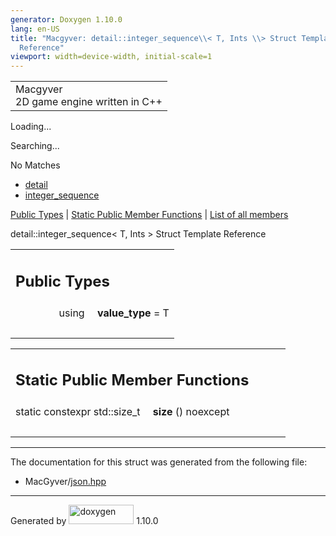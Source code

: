```yaml
---
generator: Doxygen 1.10.0
lang: en-US
title: "Macgyver: detail::integer_sequence\\< T, Ints \\> Struct Template
  Reference"
viewport: width=device-width, initial-scale=1
---
```


<div id="top">

<div id="titlearea">

<table data-cellspacing="0" data-cellpadding="0">
<colgroup>
<col style="width: 100%" />
</colgroup>
<tbody>
<tr id="projectrow" class="odd">
<td id="projectalign"><div id="projectname">
Macgyver
</div>
<div id="projectbrief">
2D game engine written in C++
</div></td>
</tr>
</tbody>
</table>

</div>

<div id="main-nav">

</div>

<div id="MSearchSelectWindow"
onmouseover="return searchBox.OnSearchSelectShow()"
onmouseout="return searchBox.OnSearchSelectHide()"
onkeydown="return searchBox.OnSearchSelectKey(event)">

</div>

<div id="MSearchResultsWindow">

<div id="MSearchResults">

<div class="SRPage">

<div id="SRIndex">

<div id="SRResults">

</div>

<div id="Loading" class="SRStatus">

Loading...

</div>

<div id="Searching" class="SRStatus">

Searching...

</div>

<div id="NoMatches" class="SRStatus">

No Matches

</div>

</div>

</div>

</div>

</div>

<div id="nav-path" class="navpath">

- <a href="namespacedetail.html" class="el">detail</a>
- <a href="structdetail_1_1integer__sequence.html"
  class="el">integer_sequence</a>

</div>

</div>

<div class="header">

<div class="summary">

[Public Types](#pub-types) \| [Static Public Member
Functions](#pub-static-methods) \| [List of all
members](structdetail_1_1integer__sequence-members.html)

</div>

<div class="headertitle">

<div class="title">

detail::integer_sequence\< T, Ints \> Struct Template Reference

</div>

</div>

</div>

<div class="contents">

<table class="memberdecls">
<colgroup>
<col style="width: 50%" />
<col style="width: 50%" />
</colgroup>
<tbody>
<tr class="odd heading">
<td colspan="2"><h2 id="public-types" class="groupheader"><span
id="pub-types"></span> Public Types</h2></td>
</tr>
<tr id="r_a37ef697ff49523bc0fe5e83afabd8a09"
class="even memitem:a37ef697ff49523bc0fe5e83afabd8a09">
<td class="memItemLeft" style="text-align: right;"
data-valign="top"><span id="a37ef697ff49523bc0fe5e83afabd8a09"></span>
using </td>
<td class="memItemRight"
data-valign="bottom"><strong>value_type</strong> = T</td>
</tr>
<tr class="odd separator:a37ef697ff49523bc0fe5e83afabd8a09">
<td colspan="2" class="memSeparator"> </td>
</tr>
</tbody>
</table>

<table class="memberdecls">
<colgroup>
<col style="width: 50%" />
<col style="width: 50%" />
</colgroup>
<tbody>
<tr class="odd heading">
<td colspan="2"><h2 id="static-public-member-functions"
class="groupheader"><span id="pub-static-methods"></span> Static Public
Member Functions</h2></td>
</tr>
<tr id="r_ae4d9136f834057a4b68a115554eb9817"
class="even memitem:ae4d9136f834057a4b68a115554eb9817">
<td class="memItemLeft" style="text-align: right;"
data-valign="top"><span id="ae4d9136f834057a4b68a115554eb9817"></span>
static constexpr std::size_t </td>
<td class="memItemRight" data-valign="bottom"><strong>size</strong> ()
noexcept</td>
</tr>
<tr class="odd separator:ae4d9136f834057a4b68a115554eb9817">
<td colspan="2" class="memSeparator"> </td>
</tr>
</tbody>
</table>

------------------------------------------------------------------------

The documentation for this struct was generated from the following file:

- MacGyver/<a href="json_8hpp_source.html" class="el">json.hpp</a>

</div>

------------------------------------------------------------------------

<span class="small">Generated
by [<img src="doxygen.svg" class="footer" width="104" height="31"
alt="doxygen" />](https://www.doxygen.org/index.html) 1.10.0</span>
